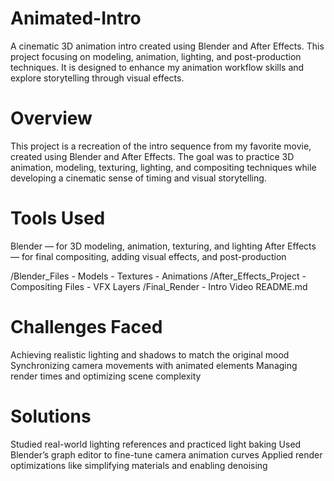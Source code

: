 # Animated-Intro
A cinematic 3D animation intro created using Blender and After Effects. This project  focusing on modeling, animation, lighting, and post-production techniques. It is designed to enhance my animation workflow skills and explore storytelling through visual effects.

# Overview
This project is a recreation of the intro sequence from my favorite movie, created using Blender and After Effects.
The goal was to practice 3D animation, modeling, texturing, lighting, and compositing techniques while developing a cinematic sense of timing and visual storytelling.

# Tools Used
Blender — for 3D modeling, animation, texturing, and lighting
After Effects — for final compositing, adding visual effects, and post-production

/Blender_Files
    - Models
    - Textures
    - Animations
/After_Effects_Project
    - Compositing Files
    - VFX Layers
/Final_Render
    - Intro Video
README.md

# Challenges Faced
Achieving realistic lighting and shadows to match the original mood
Synchronizing camera movements with animated elements
Managing render times and optimizing scene complexity

# Solutions
Studied real-world lighting references and practiced light baking
Used Blender’s graph editor to fine-tune camera animation curves
Applied render optimizations like simplifying materials and enabling denoising
